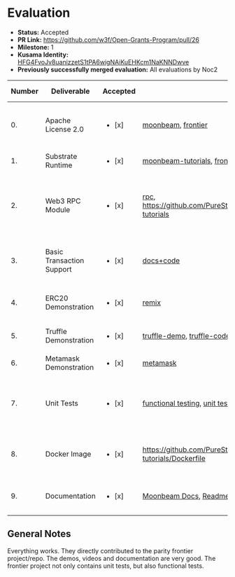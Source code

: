 # Evaluation

* **Status:** Accepted
* **PR Link:** https://github.com/w3f/Open-Grants-Program/pull/26 
* **Milestone:** 1
* **Kusama Identity:** [HFG4FvoJv8uanizzetS1tPA6wigNAiKuEHKcm1NaKNNDwve](https://polkascan.io/pre/kusama/account/HFG4FvoJv8uanizzetS1tPA6wigNAiKuEHKcm1NaKNNDwve)
* **Previously successfully merged evaluation:** All evaluations by Noc2

| Number | Deliverable | Accepted | Link | Evaluation Notes |
| ------------- | ------------- | ------------- | ------------- |------------- |
| 0. | Apache License 2.0 |<ul><li>[x] </li></ul>| [moonbeam](https://github.com/PureStake/moonbeam/blob/master/LICENSE), [frontier](https://github.com/paritytech/frontier/blob/master/LICENSE-APACHE2) | Moonbeam uses the unlicense, but it's more than fine | 
| 1. | Substrate Runtime |<ul><li>[x] </li></ul>| [moonbeam-tutorials](https://github.com/PureStake/moonbeam/tree/moonbeam-tutorials), [frontier](https://github.com/paritytech/frontier) | Everything compiles | 
| 2. | Web3 RPC Module |<ul><li>[x] </li></ul>| [rpc](https://github.com/paritytech/frontier/tree/master/rpc), https://github.com/PureStake/moonbeam/tree/moonbeam-tutorials | Works, no unit tests, some of the documentation inside the code could be better | 
| 3. | Basic Transaction Support |<ul><li>[x] </li></ul>| [docs+code](https://docs.moonbeam.network/getting-started/web3-transaction/)| Works, code could be integrated into the github repo | 
| 4. | ERC20 Demonstration |<ul><li>[x] </li></ul>| [remix](https://docs.moonbeam.network/getting-started/using-remix/) | ERC20 deployed via remix and metamask| 
| 5. | Truffle Demonstration |<ul><li>[x] </li></ul>| [truffle-demo](https://docs.moonbeam.network/getting-started/using-truffle/), [truffle-code](https://github.com/PureStake/moonbeam/tree/moonbeam-tutorials/tools/truffle) | Had some issues with node v12.15.0| 
| 6. | Metamask Demonstration |<ul><li>[x] </li></ul>| [metamask](https://docs.moonbeam.network/getting-started/using-metamask/)| Works | 
| 7. | Unit Tests |<ul><li>[x] </li></ul>|[functional testing](https://github.com/paritytech/frontier/tree/master/ts-tests), [unit testing](https://github.com/paritytech/frontier/blob/master/frame/ethereum/src/tests.rs)| Functional + Unit Tests, The moonbeam specific pallets have no unit tests. | 
| 8. | Docker Image	 |<ul><li>[x] </li></ul>| https://github.com/PureStake/moonbeam/blob/moonbeam-tutorials/Dockerfile | docker build -t moonbeam-node-dev failed, but it's [fixed](https://github.com/PureStake/moonbeam/commit/e53269f37adcefa1abd03219b048801a0735b424) now | 
| 9. | Documentation |<ul><li>[x] </li></ul>| [Moonbeam Docs](https://docs.moonbeam.network/), [Readme](https://github.com/PureStake/moonbeam/blob/moonbeam-tutorials/README.md) | Very good tutorials, including videos | 

## General Notes

Everything works. They directly contributed to the parity frontier project/repo. The demos, videos and documentation are very good. The frontier project not only contains unit tests, but also functional tests. 
